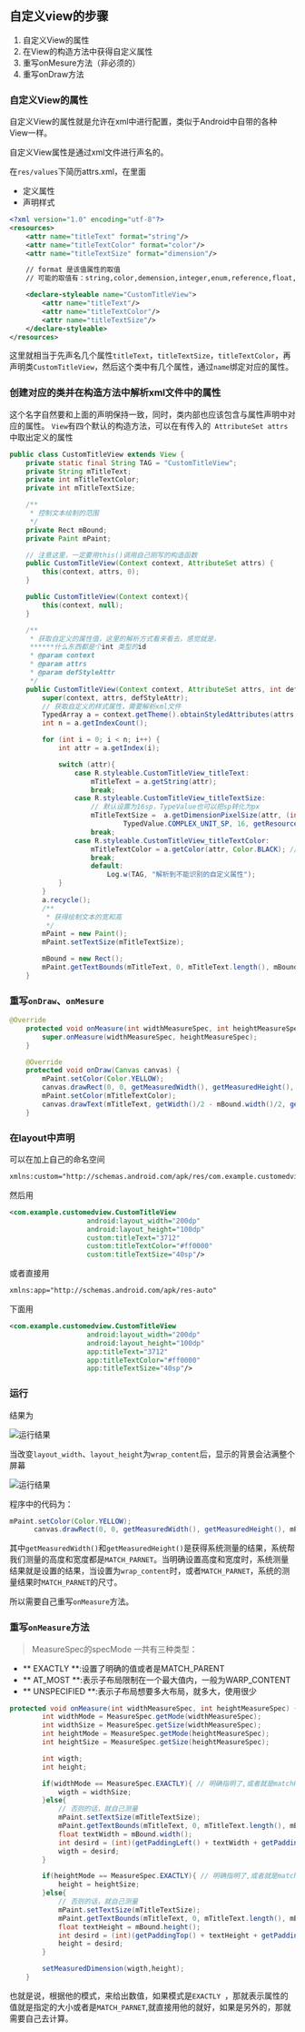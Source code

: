 ## 自定义view的步骤
1. 自定义View的属性
2. 在View的构造方法中获得自定义属性
3. 重写onMesure方法（非必须的）
4. 重写onDraw方法

### 自定义View的属性
自定义View的属性就是允许在xml中进行配置，类似于Android中自带的各种View一样。

自定义View属性是通过xml文件进行声名的。

在`res/values`下简历attrs.xml，在里面
* 定义属性
* 声明样式

```xml
<?xml version="1.0" encoding="utf-8"?>
<resources>
    <attr name="titleText" format="string"/>
    <attr name="titleTextColor" format="color"/>
    <attr name="titleTextSize" format="dimension"/>

    // format 是该值属性的取值
    // 可能的取值有：string,color,demension,integer,enum,reference,float,boolean,fraction,flag

    <declare-styleable name="CustomTitleView">
        <attr name="titleText"/>
        <attr name="titleTextColor"/>
        <attr name="titleTextSize"/>
    </declare-styleable>
</resources>
```

这里就相当于先声名几个属性`titleText`，`titleTextSize`，`titleTextColor`，再声明类`CustomTitleView`，然后这个类中有几个属性，通过`name`绑定对应的属性。

### 创建对应的类并在构造方法中解析xml文件中的属性
这个名字自然要和上面的声明保持一致，同时，类内部也应该包含与属性声明中对应的属性。
`View`有四个默认的构造方法，可以在有传入的` AttributeSet attrs`中取出定义的属性

```java
public class CustomTitleView extends View {
    private static final String TAG = "CustomTitleView";
    private String mTitleText;
    private int mTitleTextColor;
    private int mTitleTextSize;

    /**
     * 控制文本绘制的范围
     */
    private Rect mBound;
    private Paint mPaint;

    // 注意这里，一定要用this()调用自己刚写的构造函数
    public CustomTitleView(Context context, AttributeSet attrs) {
        this(context, attrs, 0);
    }

    public CustomTitleView(Context context){
        this(context, null);
    }

    /**
     * 获取自定义的属性值，这里的解析方式看来看去，感觉就是，
     ******什么东西都是个int 类型的id
     * @param context
     * @param attrs
     * @param defStyleAttr
     */
    public CustomTitleView(Context context, AttributeSet attrs, int defStyleAttr) {
        super(context, attrs, defStyleAttr);
        // 获取自定义的样式属性，需要解析xml文件
        TypedArray a = context.getTheme().obtainStyledAttributes(attrs, R.styleable.CustomTitleView, defStyleAttr, 0);
        int n = a.getIndexCount();

        for (int i = 0; i < n; i++) {
            int attr = a.getIndex(i);

            switch (attr){
                case R.styleable.CustomTitleView_titleText:
                    mTitleText = a.getString(attr);
                    break;
                case R.styleable.CustomTitleView_titleTextSize:
                    // 默认设置为16sp，TypeValue也可以把sp转化为px
                    mTitleTextSize =  a.getDimensionPixelSize(attr, (int)TypedValue.applyDimension(
                            TypedValue.COMPLEX_UNIT_SP, 16, getResources().getDisplayMetrics()));
                    break;
                case R.styleable.CustomTitleView_titleTextColor:
                    mTitleTextColor = a.getColor(attr, Color.BLACK); // 默认黑色
                    break;
                    default:
                        Log.w(TAG, "解析到不能识别的自定义属性");
            }
        }
        a.recycle();
        /**
         * 获得绘制文本的宽和高
         */
        mPaint = new Paint();
        mPaint.setTextSize(mTitleTextSize);

        mBound = new Rect();
        mPaint.getTextBounds(mTitleText, 0, mTitleText.length(), mBound);
    }
```

### 重写`onDraw`、`onMesure`
```java
@Override
    protected void onMeasure(int widthMeasureSpec, int heightMeasureSpec) {
        super.onMeasure(widthMeasureSpec, heightMeasureSpec);
    }

    @Override
    protected void onDraw(Canvas canvas) {
        mPaint.setColor(Color.YELLOW);
        canvas.drawRect(0, 0, getMeasuredWidth(), getMeasuredHeight(), mPaint);
        mPaint.setColor(mTitleTextColor);
        canvas.drawText(mTitleText, getWidth()/2 - mBound.width()/2, getHeight()/2 + mBound.height()/2, mPaint);
    }
```

### 在layout中声明
可以在加上自己的命名空间

```XML
xmlns:custom="http://schemas.android.com/apk/res/com.example.customedview
```

然后用
```xml
<com.example.customedview.CustomTitleView
                   android:layout_width="200dp"
                   android:layout_height="100dp"
                   custom:titleText="3712"
                   custom:titleTextColor="#ff0000"
                   custom:titleTextSize="40sp"/>
```

或者直接用
```xml
xmlns:app="http://schemas.android.com/apk/res-auto"
```
下面用
```xml
<com.example.customedview.CustomTitleView
                   android:layout_width="200dp"
                   android:layout_height="100dp"
                   app:titleText="3712"
                   app:titleTextColor="#ff0000"
                   app:titleTextSize="40sp"/>
```

### 运行
结果为

![运行结果](./imgs/customViewWithWH.jpg)

当改变`layout_width`、`layout_height`为`wrap_content`后，显示的背景会沾满整个屏幕


![运行结果](./imgs/customViewWithWrap.jpg)

程序中的代码为：
```java
mPaint.setColor(Color.YELLOW);
      canvas.drawRect(0, 0, getMeasuredWidth(), getMeasuredHeight(), mPaint);
```
其中`getMeasuredWidth()`和`getMeasuredHeight()`是获得系统测量的结果，系统帮我们测量的高度和宽度都是`MATCH_PARNET`。当明确设置高度和宽度时，系统测量结果就是设置的结果，当设置为`wrap_content`时，或者`MATCH_PARNET`，系统的测量结果时`MATCH_PARNET`的尺寸。

所以需要自己重写`onMeasure`方法。

### 重写`onMeasure`方法
> MeasureSpec的specMode
一共有三种类型：
* ** EXACTLY **:设置了明确的值或者是MATCH_PARENT
* ** AT_MOST **:表示子布局限制在一个最大值内，一般为WARP_CONTENT
* ** UNSPECIFIED **:表示子布局想要多大布局，就多大，使用很少

```java
protected void onMeasure(int widthMeasureSpec, int heightMeasureSpec) {
        int widthMode = MeasureSpec.getMode(widthMeasureSpec);
        int widthSize = MeasureSpec.getSize(widthMeasureSpec);
        int heightMode = MeasureSpec.getMode(heightMeasureSpec);
        int heightSize = MeasureSpec.getSize(heightMeasureSpec);

        int wigth;
        int height;

        if(widthMode == MeasureSpec.EXACTLY){ // 明确指明了,或者就是matchParent
            wigth = widthSize;
        }else{
            // 否则的话，就自己测量
            mPaint.setTextSize(mTitleTextSize);
            mPaint.getTextBounds(mTitleText, 0, mTitleText.length(), mBound);
            float textWidth = mBound.width();
            int desird = (int)(getPaddingLeft() + textWidth + getPaddingRight());
            wigth = desird;
        }

        if(heightMode == MeasureSpec.EXACTLY){ // 明确指明了,或者就是matchParent
            height = heightSize;
        }else{
            // 否则的话，就自己测量
            mPaint.setTextSize(mTitleTextSize);
            mPaint.getTextBounds(mTitleText, 0, mTitleText.length(), mBound);
            float textHeight = mBound.height();
            int desird = (int)(getPaddingTop() + textHeight + getPaddingBottom());
            height = desird;
        }

        setMeasuredDimension(wigth,height);
    }
```
也就是说，根据他的模式，来给出数值，如果模式是`EXACTLY `，那就表示属性的值就是指定的大小或者是`MATCH_PARNET`,就直接用他的就好，如果是另外的，那就需要自己去计算。
